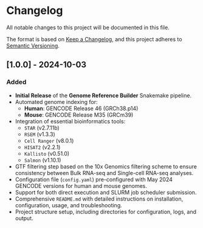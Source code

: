 # Changelog

All notable changes to this project will be documented in this file.

The format is based on [Keep a Changelog](https://keepachangelog.com/en/1.0.0/),
and this project adheres to [Semantic Versioning](https://semver.org/spec/v2.0.0.html).

## [1.0.0] - 2024-10-03

### Added

- **Initial Release** of the **Genome Reference Builder** Snakemake pipeline.
- Automated genome indexing for:
  - **Human**: GENCODE Release 46 (GRCh38.p14)
  - **Mouse**: GENCODE Release M35 (GRCm39)
- Integration of essential bioinformatics tools:
  - `STAR` (v2.7.11b)
  - `RSEM` (v1.3.3)
  - `Cell Ranger` (v8.0.1)
  - `HISAT2` (v2.2.1)
  - `Kallisto` (v0.51.0)
  - `Salmon` (v1.10.1)
- GTF filtering step based on the 10x Genomics filtering scheme to ensure consistency between Bulk RNA-seq and Single-cell RNA-seq analyses.
- Configuration file (`config.yaml`) pre-configured with May 2024 GENCODE versions for human and mouse genomes.
- Support for both direct execution and SLURM job scheduler submission.
- Comprehensive `README.md` with detailed instructions on installation, configuration, usage, and troubleshooting.
- Project structure setup, including directories for configuration, logs, and output.
